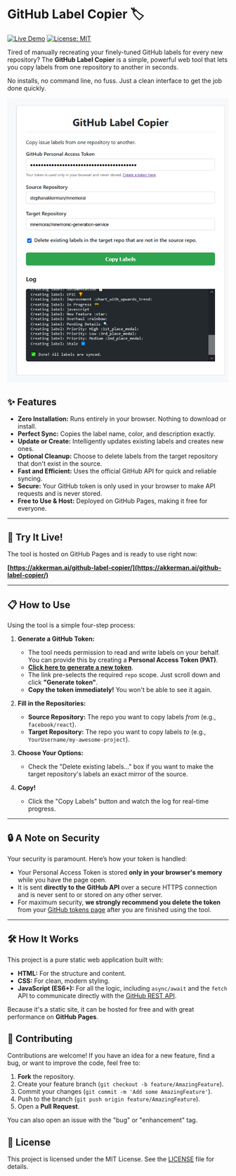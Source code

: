# GitHub Label Copier 🏷️

[![Live Demo](https://img.shields.io/badge/Live%20Demo-Visit%20Tool-brightgreen?style=for-the-badge&logo=github)](https://akkerman.ai/github-label-copier/) <!-- TODO: Replace with your live URL -->
[![License: MIT](https://img.shields.io/badge/License-MIT-blue.svg?style=for-the-badge)](https://opensource.org/licenses/MIT)

Tired of manually recreating your finely-tuned GitHub labels for every new repository? The **GitHub Label Copier** is a simple, powerful web tool that lets you copy labels from one repository to another in seconds.

No installs, no command line, no fuss. Just a clean interface to get the job done quickly.

![Screenshot of the GitHub Label Copier tool](img/screenshot.png)

## ✨ Features

*   **Zero Installation:** Runs entirely in your browser. Nothing to download or install.
*   **Perfect Sync:** Copies the label name, color, and description exactly.
*   **Update or Create:** Intelligently updates existing labels and creates new ones.
*   **Optional Cleanup:** Choose to delete labels from the target repository that don't exist in the source.
*   **Fast and Efficient:** Uses the official GitHub API for quick and reliable syncing.
*   **Secure:** Your GitHub token is only used in your browser to make API requests and is never stored.
*   **Free to Use & Host:** Deployed on GitHub Pages, making it free for everyone.

---

## 🚀 Try It Live!

The tool is hosted on GitHub Pages and is ready to use right now:

**[https://akkerman.ai/github-label-copier/](https://akkerman.ai/github-label-copier/)**

---

## 📋 How to Use

Using the tool is a simple four-step process:

1.  **Generate a GitHub Token:**
    *   The tool needs permission to read and write labels on your behalf. You can provide this by creating a **Personal Access Token (PAT)**.
    *   **[Click here to generate a new token](https://github.com/settings/tokens/new?scopes=repo&description=GitHub%20Label%20Copier)**.
    *   The link pre-selects the required `repo` scope. Just scroll down and click **"Generate token"**.
    *   **Copy the token immediately!** You won't be able to see it again.

2.  **Fill in the Repositories:**
    *   **Source Repository:** The repo you want to copy labels *from* (e.g., `facebook/react`).
    *   **Target Repository:** The repo you want to copy labels *to* (e.g., `YourUsername/my-awesome-project`).

3.  **Choose Your Options:**
    *   Check the "Delete existing labels..." box if you want to make the target repository's labels an exact mirror of the source.

4.  **Copy!**
    *   Click the "Copy Labels" button and watch the log for real-time progress.

---

## 🔒 A Note on Security

Your security is paramount. Here’s how your token is handled:

*   Your Personal Access Token is stored **only in your browser's memory** while you have the page open.
*   It is sent **directly to the GitHub API** over a secure HTTPS connection and is never sent to or stored on any other server.
*   For maximum security, **we strongly recommend you delete the token** from your [GitHub tokens page](https://github.com/settings/tokens) after you are finished using the tool.

---

## 🛠️ How It Works

This project is a pure static web application built with:

*   **HTML:** For the structure and content.
*   **CSS:** For clean, modern styling.
*   **JavaScript (ES6+):** For all the logic, including `async/await` and the `fetch` API to communicate directly with the [GitHub REST API](https://docs.github.com/en/rest).

Because it's a static site, it can be hosted for free and with great performance on **GitHub Pages**.

## 🤝 Contributing

Contributions are welcome! If you have an idea for a new feature, find a bug, or want to improve the code, feel free to:

1.  **Fork** the repository.
2.  Create your feature branch (`git checkout -b feature/AmazingFeature`).
3.  Commit your changes (`git commit -m 'Add some AmazingFeature'`).
4.  Push to the branch (`git push origin feature/AmazingFeature`).
5.  Open a **Pull Request**.

You can also open an issue with the "bug" or "enhancement" tag.

## 📄 License

This project is licensed under the MIT License. See the [LICENSE](LICENSE.md) file for details.